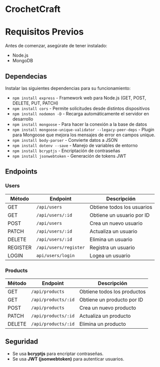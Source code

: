 # CrochetCraft
# Requisitos Previos
Antes de comenzar, asegúrate de tener instalado:
* Node.js
* MongoDB

## Dependecias
Instalar las siguientes dependencias para su funcionamiento:
* `npm install express` - Framework web para Node.js (GET, POST, DELETE, PUT, PATCH)
* `npm install cors` - Permite solicitudes desde distintos dispositivos
* `npm install nodemon -D` - Recarga automáticamente el servidor en desarrollo
* `npm install mongoose` - Para hacer la conexión a la base de datos
* `npm install mongoose-unique-validator --legacy-peer-deps` -  Plugin para Mongoose que mejora los mensajes de error en campos unique.
* `npm install body-parser` - Convierte datos a JSON
* `npm install dotenv --save` - Manejo de variables de entorno
* `npm install bcryptjs` - Encriptación de contraseñas
* `npm install jsonwebtoken` - Generación de tokens JWT

## Endpoints
### Users
| Método | Endpoint | Descripción |
|--------|---------|-------------|
| GET    | `/api/users` | Obtiene todos los usuarios |
| GET    | `/api/users/:id` | Obtiene un usuario por ID |
| POST   | `/api/users` | Crea un nuevo usuario |
| PATCH  | `/api/users/:id` | Actualiza un usuario |
| DELETE | `/api/users/:id` | Elimina un usuario |
| REGISTER | `/api/users/register` | Registra un usuario |
| LOGIN | `api/users/login` | Logea un usuario|

### Products
| Método | Endpoint | Descripción |
|--------|---------|-------------|
| GET    | `/api/products` | Obtiene todos los productos |
| GET    | `/api/products/:id` | Obtiene un producto por ID |
| POST   | `/api/products` | Crea un nuevo producto |
| PATCH  | `/api/products/:id` | Actualiza un producto |
| DELETE | `/api/products/:id` | Elimina un producto |

## Seguridad
* Se usa **bcryptjs** para encriptar contraseñas.
* Se usa **JWT (jsonwebtoken)** para autenticar usuarios.
